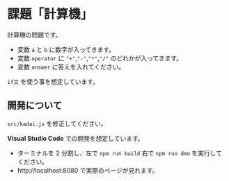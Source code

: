 # 課題「計算機」

計算機の問題です。

- 変数 `a` と `b` に数字が入ってきます。
- 変数 `operator` に `"+"`,`"-"`,`"*"`,`"/"` のどれかが入ってきます。
- 変数 `answer` に答えを入れてください。

`if文` を使う事を想定しています。

## 開発について

`src/kadai.js` を修正してください。

**Visual Studio Code** での開発を想定しています。

- ターミナルを 2 分割し、左で `npm run build` 右で `npm run dmo` を実行してください。
- http://localhost:8080 で実際のページが見れます。
